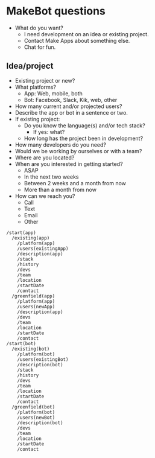 # MakeBot questions

* What do you want?
  * I need development on an idea or existing project.
  * Contact Make Apps about something else.
  * Chat for fun.

## Idea/project

* Existing project or new?
* What platforms?
  * App: Web, mobile, both
  * Bot: Facebook, Slack, Kik, web, other
* How many current and/or projected users?
* Describe the app or bot in a sentence or two.
* If existing project:
  * Do you know the language(s) and/or tech stack?
    * If yes: what? 
  * How long has the project been in development?
* How many developers do you need?
* Would we be working by ourselves or with a team?
* Where are you located?
* When are you interested in getting started?
  * ASAP
  * In the next two weeks
  * Between 2 weeks and a month from now
  * More than a month from now
* How can we reach you?
  * Call
  * Text
  * Email
  * Other

```
/start(app)
  /existing(app)
    /platform(app)
    /users(existingApp)
    /description(app)
    /stack
    /history
    /devs
    /team
    /location
    /startDate
    /contact
  /greenfield(app)
    /platform(app)
    /users(newApp)
    /description(app)
    /devs
    /team
    /location
    /startDate
    /contact
/start(bot)
  /existing(bot)
    /platform(bot)
    /users(existingBot)
    /description(bot)
    /stack
    /history
    /devs
    /team
    /location
    /startDate
    /contact
  /greenfield(bot)
    /platform(bot)
    /users(newBot)
    /description(bot)
    /devs
    /team
    /location
    /startDate
    /contact
```